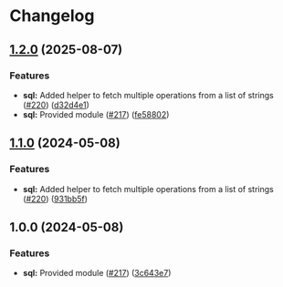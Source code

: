 # Changelog

## [1.2.0](https://github.com/christopher862-dev/yokai/compare/sql-v1.1.0...sql/v1.2.0) (2025-08-07)


### Features

* **sql:** Added helper to fetch multiple operations from a list of strings ([#220](https://github.com/christopher862-dev/yokai/issues/220)) ([d32d4e1](https://github.com/christopher862-dev/yokai/commit/d32d4e1ce8b88262c629ff4d35a559614e3fce82))
* **sql:** Provided module ([#217](https://github.com/christopher862-dev/yokai/issues/217)) ([fe58802](https://github.com/christopher862-dev/yokai/commit/fe58802ee94fcee5e9265ee160037c841fe5a41a))

## [1.1.0](https://github.com/ankorstore/yokai/compare/sql/v1.0.0...sql/v1.1.0) (2024-05-08)


### Features

* **sql:** Added helper to fetch multiple operations from a list of strings ([#220](https://github.com/ankorstore/yokai/issues/220)) ([931bb5f](https://github.com/ankorstore/yokai/commit/931bb5f34ceec557a99fc5c2964cc34fe3e1b062))

## 1.0.0 (2024-05-08)


### Features

* **sql:** Provided module ([#217](https://github.com/ankorstore/yokai/issues/217)) ([3c643e7](https://github.com/ankorstore/yokai/commit/3c643e75d7bd3e53cf4b03a24523020981936108))
